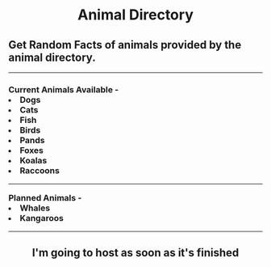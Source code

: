 <center> <h1> Animal Directory </h1> </center>
<h2> Get Random Facts of animals provided by the animal directory. </h2> 
<hr> <h3>
Current Animals Available - 
<li> Dogs
<li> Cats
<li> Fish
<li> Birds
<li> Pands
<li> Foxes
<li> Koalas
<li> Raccoons
<hr>
Planned Animals - 
<li> Whales
<li> Kangaroos</h3>
<hr>
<center> <h2> I'm going to host as soon as it's finished </h2>